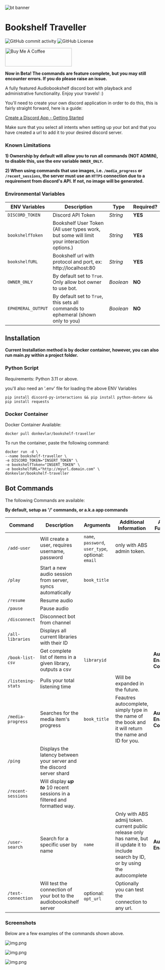 ![bt banner](https://github.com/donkevlar/Bookshelf-Traveller/assets/21166416/69de1291-22e9-49c2-8d3a-e6b15ff1b149)

# Bookshelf Traveller

![GitHub commit activity](https://img.shields.io/github/commit-activity/m/donkevlar/bookshelf-traveller)
![GitHub License](https://img.shields.io/github/license/donkevlar/Bookshelf-Traveller)

<a href="https://www.buymeacoffee.com/donkevlar" target="_blank"><img src="https://cdn.buymeacoffee.com/buttons/v2/default-green.png" alt="Buy Me A Coffee" style="height: 60px !important;width: 217px !important;" ></a>

**Now in Beta! The commands are feature complete, but you may still encounter errors. If you do please raise an issue.**

A fully featured Audiobookshelf discord bot with playback and administrative functionality. Enjoy your travels! :)

You'll need to create your own discord application in order to do this, this is fairly straight forward, here is a guide:

[Create a Discord App - Getting Started](https://discord.com/developers/docs/getting-started#step-1-creating-an-app)

Make sure that you select all intents when setting up your bot and that you have created a url to add it to your desired discord server.
### Known Limitations
**1) Ownership by default will allow you to run all commands (NOT ADMIN), to disable this, use the env variable `OWNER_ONLY`.**

**2) When using commands that use images, i.e. `/media_progress` or `/recent_sessions`, 
the server must use an `HTTPS` connection due to a requirement from discord's API. If not, no image will be generated.**

### Environmental Variables


| ENV Variables      | Description                                                                       | Type      | Required? |
|--------------------|-----------------------------------------------------------------------------------|-----------|-----------|
| `DISCORD_TOKEN`    | Discord API Token                                                                 | *String*  | **YES**   |
| `bookshelfToken`   | Bookshelf User Token (All user types work, but some will limit your interaction options.)                                 | *String*  | **YES**   |
| `bookshelfURL`     | Bookshelf url with protocol and port, ex: http://localhost:80                     | *String*  | **YES**   |
| `OWNER_ONLY`       | By default set to `True`. Only allow bot owner to use bot.                        | *Boolean* | **NO**    |
| `EPHEMERAL_OUTPUT` | By default set to `True`, this sets all commands to ephemeral (shown only to you) | *Boolean* | **NO**    |

## Installation
**Current Installation method is by docker container, however, you can also run main.py within a project folder.**
### Python Script
Requirements: Python 3.11 or above.

you'll also need an '.env' file for loading the above ENV Variables
```
pip install discord-py-interactions && pip install python-dotenv && pip install requests
```
### Docker Container
Docker Container Available:

```
docker pull donkevlar/bookshelf-traveller
```
To run the container, paste the following command:
```
docker run -d \
--name bookshelf-traveller \
-e DISCORD_TOKEN="INSERT_TOKEN" \
-e bookshelfToken="INSERT_TOKEN" \
-e bookshelfURL="http://myurl.domain.com" \
donkevlar/bookshelf-traveller
```

## Bot Commands
The following Commands are available:

**By default, setup as '/' commands, or a.k.a app commands**

| Command            | Description                                                                  | Arguments                                          | Additional Information                                                                                        | Additional Functionality                |
|--------------------|------------------------------------------------------------------------------|----------------------------------------------------|---------------------------------------------------------------------------------------------------------------|-----------------------------------------|
| `/add-user`        | Will create a user, requires username, password                              | `name`, `password`, `user_type`, optional: `email` |   only with ABS admin token.                                                                                                             |
| `/play`            | Start a new audio session from server, syncs automatically                   | `book_title`                                       |                                                                                                               |                                         |
| `/resume`          | Resume audio                                                                 |                                                    |                                                                                                               |                                         |
| `/pause`           | Pause audio                                                                  |                                                    |                                                                                                               |                                         |
| `/disconnect`      | Disconnect bot from channel                                                  |                                                    |                                                                                                               |                                         |
| `/all-libraries`   | Displays all current libraries with their ID                                 |                                                    |                                                                                                               |
| `/book-list-csv`   | Get complete list of items in a given library, outputs a csv                 | `libraryid`                                        |                                                                                                               | **Autocomplete Enabled & Cover Images** |
| `/listening-stats` | Pulls your total listening time                                              |                                                    | Will be expanded in the future.                                                                               |                                         |
| `/media-progress`  | Searches for the media item's progress                                       | `book_title`                                       | Feautres autocomplete, simply type in the name of the book and it will return the name and ID for you.        | **Autocomplete Enabled & Cover Images** |
| `/ping`            | Displays the latency between your server and the discord server shard        |                                                    |                                                                                                               |
| `/recent-sessions` | Will display ***up to*** 10 recent sessions in a filtered and formatted way. |                                                    |                                                                                                               |
| `/user-search`     | Search for a specific user by name                                           | `name`                                             | Only with ABS admij token. current public release only has name, but ill update it to include search by ID, or by using the autocomplete | **Autocomplete Enabled**                |
| `/test-connection` | Will test the connection of your bot to the audioboookshelf server           | optional: `opt_url`                                | Optionally you can test the connection to any url.                                                            |                                         |

### Screenshots
Below are a few examples of the commands shown above.

![img.png](images/img.png)

![img.png](images/mediaprogress.png)

![img.png](images/autocomplete.png)

